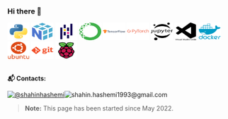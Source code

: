 ### Hi there 👋

<!--
**techsup93/techsup93** is a ✨ _special_ ✨ repository because its `README.md` (this file) appears on your GitHub profile.

Here are some ideas to get you started:

- 🔭 I’m currently working on ...
- 🌱 I’m currently learning ...
- 👯 I’m looking to collaborate on ...
- 🤔 I’m looking for help with ...
- 💬 Ask me about ...
- 📫 How to reach me: ...
- 😄 Pronouns: ...
- ⚡ Fun fact: ...
-->
<div dir="auto">
  <a target="_blank" rel="noopener noreferrer" href="https://github.com/devicons/devicon/blob/master/icons/python/python-original.svg"><img src="https://github.com/devicons/devicon/raw/master/icons/python/python-original.svg" title="Python" alt="Python" width="50" height="40" style="max-width: 100%;"></a> 
  <a target="_blank" rel="noopener noreferrer" href="https://github.com/devicons/devicon/blob/master/icons/numpy/numpy-original.svg"><img src="https://github.com/devicons/devicon/raw/master/icons/numpy/numpy-original.svg" title="Numpy" alt="Numpy" width="50" height="40" style="max-width: 100%;"></a> 
  <a target="_blank" rel="noopener noreferrer" href="https://github.com/devicons/devicon/blob/master/icons/pandas/pandas-original.svg"><img src="https://github.com/devicons/devicon/raw/master/icons/pandas/pandas-original.svg" title="Pandas" alt="Pandas" width="50" height="40" style="max-width: 100%;"></a> 
  <a target="_blank" rel="noopener noreferrer" href="https://github.com/devicons/devicon/blob/master/icons/anaconda/anaconda-original.svg"><img src="https://github.com/devicons/devicon/blob/master/icons/anaconda/anaconda-original.svg" title="Pandas" alt="Pandas" width="50" height="40" style="max-width: 100%;"></a> 
  <a target="_blank" rel="noopener noreferrer" href="https://github.com/devicons/devicon/blob/master/icons/tensorflow/tensorflow-original-wordmark.svg"><img src="https://github.com/devicons/devicon/raw/master/icons/tensorflow/tensorflow-original-wordmark.svg" title="Tensorflow" alt="Tensorflow" width="50" height="40" style="max-width: 100%;"></a> 
  <a target="_blank" rel="noopener noreferrer" href="https://github.com/devicons/devicon/blob/master/icons/pytorch/pytorch-plain-wordmark.svg"><img src="https://github.com/devicons/devicon/raw/master/icons/pytorch/pytorch-plain-wordmark.svg" title="Pytorch" alt="Pytorch" width="50" height="40" style="max-width: 100%;"></a> 
  <a target="_blank" rel="noopener noreferrer" href="https://github.com/devicons/devicon/blob/master/icons/jupyter/jupyter-plain-wordmark.svg"><img src="https://github.com/devicons/devicon/raw/master/icons/jupyter/jupyter-plain-wordmark.svg" title="Jupyter" alt="Jupyter" width="50" height="40" style="max-width: 100%;"></a> 
  <a target="_blank" rel="noopener noreferrer" href="https://github.com/devicons/devicon/blob/master/icons/vscode/vscode-plain-wordmark.svg"><img src="https://github.com/devicons/devicon/raw/master/icons/vscode/vscode-plain-wordmark.svg" title="vscode" alt="vscode" width="50" height="40" style="max-width: 100%;"></a> 
  <a target="_blank" rel="noopener noreferrer" href="https://github.com/devicons/devicon/blob/master/icons/docker/docker-plain-wordmark.svg"><img src="https://github.com/devicons/devicon/raw/master/icons/docker/docker-plain-wordmark.svg" title="Docker" alt="Docker" width="50" height="40" style="max-width: 100%;"></a> 
  <a target="_blank" rel="noopener noreferrer" href="https://github.com/devicons/devicon/blob/master/icons/ubuntu/ubuntu-plain-wordmark.svg"><img src="https://github.com/devicons/devicon/raw/master/icons/ubuntu/ubuntu-plain-wordmark.svg" title="Ubuntu" alt="Ubuntu" width="50" height="40" style="max-width: 100%;"></a> 
  <a target="_blank" rel="noopener noreferrer" href="https://github.com/devicons/devicon/blob/master/icons/git/git-plain-wordmark.svg"><img src="https://github.com/devicons/devicon/raw/master/icons/git/git-plain-wordmark.svg" title="git" alt="git" width="50" height="40" style="max-width: 100%;"></a>
  <a target="_blank" rel="noopener noreferrer" href="https://github.com/devicons/devicon/blob/master/icons/raspberrypi/raspberrypi-original.svg"><img src="https://github.com/devicons/devicon/blob/master/icons/raspberrypi/raspberrypi-original.svg" title="git" alt="git" width="50" height="40" style="max-width: 100%;"></a> 
</div>
<br>
<p dir="auto"><strong><g-emoji class="g-emoji" alias="mailbox_with_mail" fallback-src="https://github.githubassets.com/images/icons/emoji/unicode/1f4ec.png">📬</g-emoji> Contacts:</strong></p>
<p dir="auto"><a href="https://www.linkedin.com/in/shahinhashemi/" rel="nofollow"><img src="https://img.icons8.com/fluency/48/000000/linkedin.png" alt="@shahinhashemi" title="@shahinhashemi" data-canonical-src="https://img.icons8.com/fluency/48/000000/linkedin.png" style="max-width: 100%;"></a><a><img src="https://img.icons8.com/fluency/48/000000/apple-mail.png" alt="shahin.hashemi1993@gmail.com" title="shahin.hashemi1993@gmail.com" data-canonical-src="https://img.icons8.com/fluency/48/000000/apple-mail.png" style="max-width: 100%;"></a></p>
<blockquote>
<p dir="auto"><strong>Note:</strong> This page has been started since May 2022.</p>
</blockquote>
</article>
  </div>
</div>
